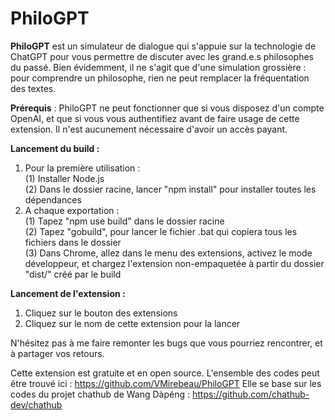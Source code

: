 # PhiloGPT

**PhiloGPT** est un simulateur de dialogue qui s'appuie sur la technologie de ChatGPT pour vous permettre de discuter avec les grand.e.s philosophes du passé. Bien évidemment, il ne s'agit que d'une simulation grossière : pour comprendre un philosophe, rien ne peut remplacer la fréquentation des textes.

**Prérequis** : PhiloGPT ne peut fonctionner que si vous disposez d'un compte OpenAI, et que si vous vous authentifiez avant de faire usage de cette extension. Il n'est aucunement nécessaire d'avoir un accès payant.

**Lancement du build :**  
1. Pour la première utilisation :  
	(1) Installer Node.js  
	(2) Dans le dossier racine, lancer "npm install" pour installer toutes les dépendances
2. A chaque exportation :  
	(1) Tapez "npm use build" dans le dossier racine  
	(2) Tapez "gobuild", pour lancer le fichier .bat qui copiera tous les fichiers dans le dossier  
	(3) Dans Chrome, allez dans le menu des extensions, activez le mode développeur, et chargez l'extension non-empaquetée à partir du dossier "dist/" créé par le build

**Lancement de l'extension :**
1. Cliquez sur le bouton des extensions
2. Cliquez sur le nom de cette extension pour la lancer

N'hésitez pas à me faire remonter les bugs que vous pourriez rencontrer, et à partager vos retours.

Cette extension est gratuite et en open source.
L'ensemble des codes peut être trouvé ici : https://github.com/VMirebeau/PhiloGPT
Elle se base sur les codes du projet chathub de Wang Dàpéng : https://github.com/chathub-dev/chathub
